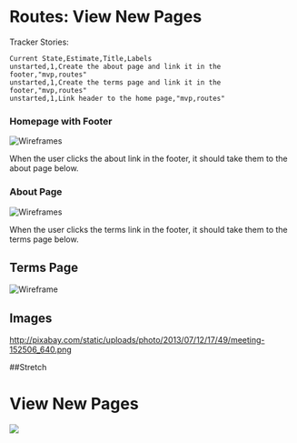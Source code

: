 # Routes: View New Pages

Tracker Stories:
```
Current State,Estimate,Title,Labels
unstarted,1,Create the about page and link it in the footer,"mvp,routes"
unstarted,1,Create the terms page and link it in the footer,"mvp,routes"
unstarted,1,Link header to the home page,"mvp,routes"
```

### Homepage with Footer
![Wireframes](https://galvanize.mybalsamiq.com/mockups/2321960.png?key=dd6f91232218fa4d6cbf663738e10e0cfca3e151)

When the user clicks the about link in the footer, it should take them to the about page below.

### About Page
![Wireframes](https://galvanize.mybalsamiq.com/mockups/2290670.png?key=dd6f91232218fa4d6cbf663738e10e0cfca3e151)

When the user clicks the terms link in the footer, it should take them to the terms page below.

## Terms Page
![Wireframe](https://galvanize.mybalsamiq.com/mockups/2290674.png?key=dd6f91232218fa4d6cbf663738e10e0cfca3e151)

## Images

http://pixabay.com/static/uploads/photo/2013/07/12/17/49/meeting-152506_640.png

##Stretch

# View New Pages

![](https://galvanize.mybalsamiq.com/mockups/2321986.png?key=dd6f91232218fa4d6cbf663738e10e0cfca3e151)

